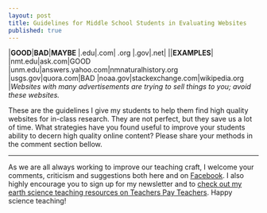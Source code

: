 ```yaml
---
layout: post
title: Guidelines for Middle School Students in Evaluating Websites
published: true
---
```


|**GOOD**|**BAD**|**MAYBE**
|.edu|.com| .org
|.gov|.net|
||**EXAMPLES**|
|nmt.edu|ask.com|GOOD
|unm.edu|answers.yahoo.com|nmnaturalhistory.org
|usgs.gov|quora.com|BAD
|noaa.gov|stackexchange.com|wikipedia.org
|<td colspan=3>*Websites with many advertisements are trying to sell things to you; avoid these websites.*

These are the guidelines I give my students to help them find high quality websites for in-class research. They are not perfect, but they save us a lot of time. What strategies have you found useful to improve your students ability to decern high quality online content? Please share your methods in the comment section bellow. 

---

As we are all always working to improve our teaching craft, I welcome your comments, criticism and suggestions both here and on [Facebook](https://www.facebook.com/MSEarthScience). I also highly encourage you to sign up for my newsletter and to [check out my earth science teaching resources on Teachers Pay Teachers](https://www.teacherspayteachers.com/Store/Middle-School-Earth-Science). Happy science teaching!
